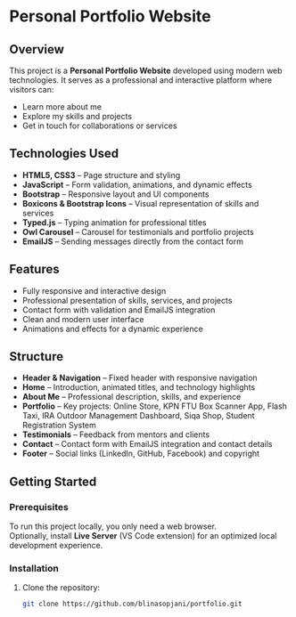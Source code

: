 # Personal Portfolio Website  

## Overview  
This project is a **Personal Portfolio Website** developed using modern web technologies. It serves as a professional and interactive platform where visitors can:  
- Learn more about me  
- Explore my skills and projects  
- Get in touch for collaborations or services  

## Technologies Used  
- **HTML5, CSS3** – Page structure and styling  
- **JavaScript** – Form validation, animations, and dynamic effects  
- **Bootstrap** – Responsive layout and UI components  
- **Boxicons & Bootstrap Icons** – Visual representation of skills and services  
- **Typed.js** – Typing animation for professional titles  
- **Owl Carousel** – Carousel for testimonials and portfolio projects  
- **EmailJS** – Sending messages directly from the contact form  

## Features  
- Fully responsive and interactive design  
- Professional presentation of skills, services, and projects  
- Contact form with validation and EmailJS integration  
- Clean and modern user interface  
- Animations and effects for a dynamic experience  

## Structure  
- **Header & Navigation** – Fixed header with responsive navigation  
- **Home** – Introduction, animated titles, and technology highlights  
- **About Me** – Professional description, skills, and experience  
- **Portfolio** – Key projects: Online Store, KPN FTU Box Scanner App, Flash Taxi, IRA Outdoor Management Dashboard, Siqa Shop, Student Registration System  
- **Testimonials** – Feedback from mentors and clients  
- **Contact** – Contact form with EmailJS integration and contact details  
- **Footer** – Social links (LinkedIn, GitHub, Facebook) and copyright  

## Getting Started  

### Prerequisites  
To run this project locally, you only need a web browser.  
Optionally, install **Live Server** (VS Code extension) for an optimized local development experience.  

### Installation  
1. Clone the repository:  
   ```bash
   git clone https://github.com/blinasopjani/portfolio.git
